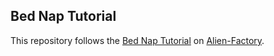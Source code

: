 ## Bed Nap Tutorial

This repository follows the [Bed Nap Tutorial](http://www.alienfactory.co.uk/articles/bnt06-templating-with-efan) on [Alien-Factory](http://www.alienfactory.org/).
